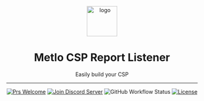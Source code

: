 <p align="center">
  <picture>
    <source media="(prefers-color-scheme: dark)" srcset="https://storage.googleapis.com/metlo-security-public-images/metlo_logo_horiz_negative%404x.png" height="80">
    <img alt="logo" src="https://storage.googleapis.com/metlo-security-public-images/metlo_logo_horiz%404x.png" height="80">
  </picture>
  <h1 align="center">Metlo CSP Report Listener</h1>
  <p align="center">Easily build your CSP</p>
</p>

---
<div align="center">

[![Prs Welcome](https://img.shields.io/badge/PRs-welcome-brightgreen.svg?style=shields)](http://makeapullrequest.com)
[![Join Discord Server](https://img.shields.io/badge/discord%20community-join-blue)](https://discord.gg/4xhumff9BX)
![GitHub Workflow Status](https://img.shields.io/github/actions/workflow/status/metlo-labs/csp-report-listener/build.yml?branch=main)
[![License](https://img.shields.io/badge/license-MIT-brightgreen)](/LICENSE)

</div>
